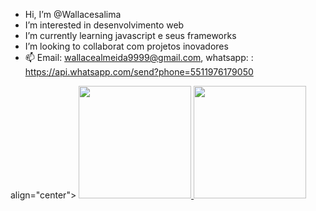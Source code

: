 -  Hi, I’m @Wallacesalima
-  I’m interested in  desenvolvimento web
-  I’m currently learning  javascript e seus frameworks
-  I’m looking to collaborat com projetos inovadores
- 📫  Email: wallacealmeida9999@gmail.com, whatsapp: : https://api.whatsapp.com/send?phone=5511976179050 

<div> align="center">
  <a href="https://github.com/wallacesalima">
  <img height="180em" src="https://github-readme-stats.vercel.app/api?username=wallacesalima&show_icons=true&theme=dracula&include_all_commits=true&count_private=true"/>
  <img height="180em" src="https://github-readme-stats.vercel.app/api/top-langs/?username=wallacesalima&layout=compact&langs_count=7&theme=dracula"/>
</div>
